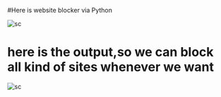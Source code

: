 
#Here is website blocker via Python












![sc](https://user-images.githubusercontent.com/62059163/93467594-eeccc400-f8fe-11ea-9246-35050e428cff.png)


# here is the output,so we can block all kind of sites whenever we want

![sc](https://user-images.githubusercontent.com/62059163/93468374-eb860800-f8ff-11ea-814d-7f05f17aa283.png)
